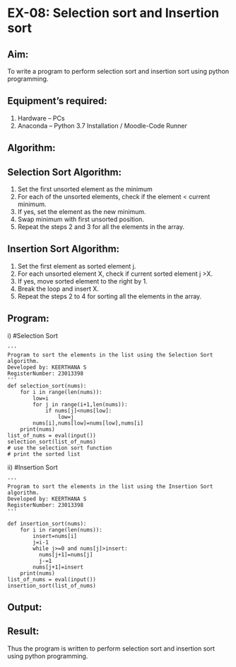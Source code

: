 # EX-08: Selection sort and Insertion sort

## Aim:
To write a program to perform selection sort and insertion sort using python programming.

## Equipment’s required:
1.	Hardware – PCs
2.	Anaconda – Python 3.7 Installation / Moodle-Code Runner

## Algorithm:
## Selection Sort Algorithm:
1.	Set the first unsorted element as the minimum
2.	For each of the unsorted elements, check if the element < current minimum.
3.	If yes, set the element as the new minimum.
4.	Swap minimum with first unsorted position.
5.	Repeat the steps 2 and 3 for all the elements in the array.
## Insertion Sort Algorithm:
1.	Set the first element as sorted element j.
2.	For each unsorted element X, check if current sorted element j >X.
3.	If yes, move sorted element to the right by 1.
4.	Break the loop and insert X.
5.	Repeat the steps 2 to 4 for sorting all the elements in the array.

## Program:
i)	#Selection Sort
```
''' 
Program to sort the elements in the list using the Selection Sort algorithm.
Developed by: KEERTHANA S
RegisterNumber: 23013398
'''
def selection_sort(nums):
    for i in range(len(nums)):
        low=i
        for j in range(i+1,len(nums)):
            if nums[j]<nums[low]:
                low=j
        nums[i],nums[low]=nums[low],nums[i] 
    print(nums)    
list_of_nums = eval(input())
selection_sort(list_of_nums)
# use the selection sort function
# print the sorted list

```
ii)	#Insertion Sort
```
''' 
Program to sort the elements in the list using the Insertion Sort algorithm.
Developed by: KEERTHANA S
RegisterNumber: 23013398
'''

def insertion_sort(nums):
    for i in range(len(nums)):
        insert=nums[i]
        j=i-1
        while j>=0 and nums[j]>insert:
          nums[j+1]=nums[j]
          j-=1
        nums[j+1]=insert
    print(nums)    
list_of_nums = eval(input())
insertion_sort(list_of_nums)

```

## Output:




## Result:
Thus the program is written to perform selection sort and insertion sort using python programming.
